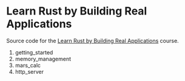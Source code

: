 # Learn Rust by Building Real Applications

Source code for the [Learn Rust by Building Real Applications](https://www.udemy.com/course/rust-fundamentals) course.

1. getting_started
2. memory_management
3. mars_calc
4. http_server
